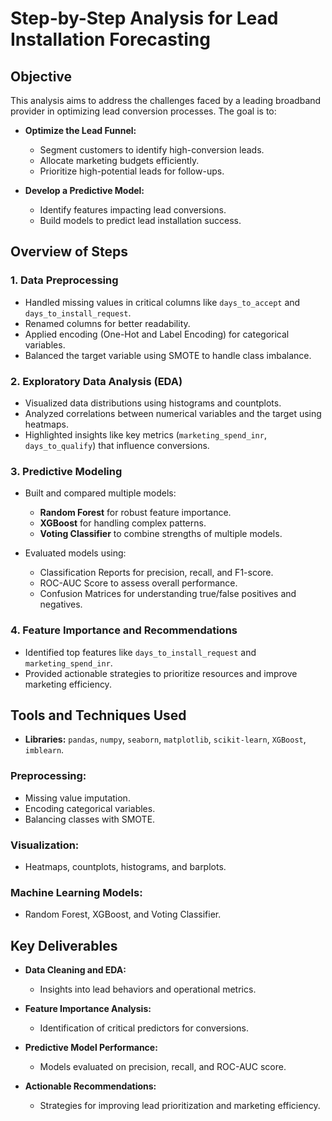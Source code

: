 # Step-by-Step Analysis for Lead Installation Forecasting

## Objective
This analysis aims to address the challenges faced by a leading broadband provider in optimizing lead conversion processes. The goal is to:

- **Optimize the Lead Funnel:**
  - Segment customers to identify high-conversion leads.
  - Allocate marketing budgets efficiently.
  - Prioritize high-potential leads for follow-ups.

- **Develop a Predictive Model:**
  - Identify features impacting lead conversions.
  - Build models to predict lead installation success.

## Overview of Steps

### 1. Data Preprocessing
- Handled missing values in critical columns like `days_to_accept` and `days_to_install_request`.
- Renamed columns for better readability.
- Applied encoding (One-Hot and Label Encoding) for categorical variables.
- Balanced the target variable using SMOTE to handle class imbalance.

### 2. Exploratory Data Analysis (EDA)
- Visualized data distributions using histograms and countplots.
- Analyzed correlations between numerical variables and the target using heatmaps.
- Highlighted insights like key metrics (`marketing_spend_inr`, `days_to_qualify`) that influence conversions.

### 3. Predictive Modeling
- Built and compared multiple models:
  - **Random Forest** for robust feature importance.
  - **XGBoost** for handling complex patterns.
  - **Voting Classifier** to combine strengths of multiple models.
  
- Evaluated models using:
  - Classification Reports for precision, recall, and F1-score.
  - ROC-AUC Score to assess overall performance.
  - Confusion Matrices for understanding true/false positives and negatives.

### 4. Feature Importance and Recommendations
- Identified top features like `days_to_install_request` and `marketing_spend_inr`.
- Provided actionable strategies to prioritize resources and improve marketing efficiency.

## Tools and Techniques Used
- **Libraries:** `pandas`, `numpy`, `seaborn`, `matplotlib`, `scikit-learn`, `XGBoost`, `imblearn`.
  
### Preprocessing:
- Missing value imputation.
- Encoding categorical variables.
- Balancing classes with SMOTE.

### Visualization:
- Heatmaps, countplots, histograms, and barplots.

### Machine Learning Models:
- Random Forest, XGBoost, and Voting Classifier.

## Key Deliverables
- **Data Cleaning and EDA:**
  - Insights into lead behaviors and operational metrics.
  
- **Feature Importance Analysis:**
  - Identification of critical predictors for conversions.
  
- **Predictive Model Performance:**
  - Models evaluated on precision, recall, and ROC-AUC score.
  
- **Actionable Recommendations:**
  - Strategies for improving lead prioritization and marketing efficiency.
